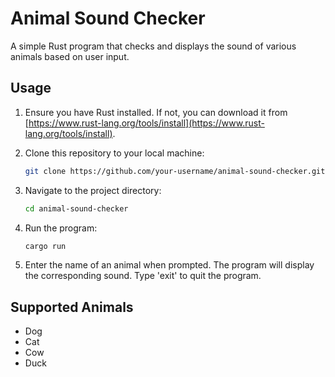 # Animal Sound Checker

A simple Rust program that checks and displays the sound of various animals based on user input.

## Usage

1. Ensure you have Rust installed. If not, you can download it from [https://www.rust-lang.org/tools/install](https://www.rust-lang.org/tools/install).

2. Clone this repository to your local machine:

    ```bash
    git clone https://github.com/your-username/animal-sound-checker.git
    ```

3. Navigate to the project directory:

    ```bash
    cd animal-sound-checker
    ```

4. Run the program:

    ```bash
    cargo run
    ```

5. Enter the name of an animal when prompted. The program will display the corresponding sound. Type 'exit' to quit the program.

## Supported Animals

- Dog
- Cat
- Cow
- Duck
